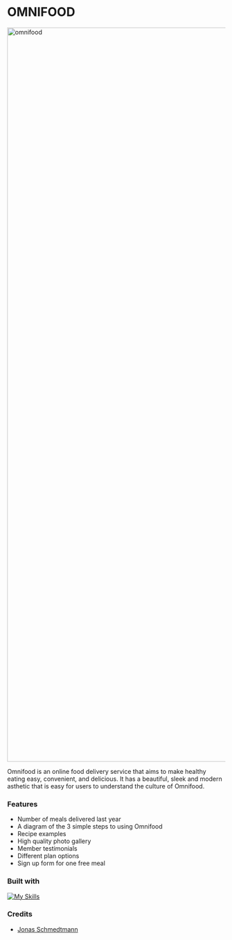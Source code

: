 # OMNIFOOD

<img width="1697" alt="omnifood" src="https://user-images.githubusercontent.com/112902224/233241651-6342920c-d82a-47b5-9541-0a8161a8edff.png">

Omnifood is an online food delivery service that aims to make healthy eating easy, convenient, and delicious. It has a beautiful, sleek and modern asthetic that is easy for users to understand the culture of Omnifood. 

### Features
* Number of meals delivered last year
* A diagram of the 3 simple steps to using Omnifood
* Recipe examples
* High quality photo gallery
* Member testimonials
* Different plan options
* Sign up form for one free meal


### Built with

[![My Skills](https://skillicons.dev/icons?i=js,html,css)](https://skillicons.dev)

### Credits
* [Jonas Schmedtmann](https://www.udemy.com/user/jonasschmedtmann/) 

